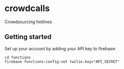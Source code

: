 # crowdcalls
Crowdsourcing hotlines


## Getting started

Set up your account by adding your API key to firebase:

```
cd functions
firebase functions:config:set twilio.key="API_SECRET"
```